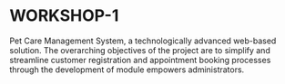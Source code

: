# WORKSHOP-1
Pet Care Management System, a technologically advanced web-based solution. The overarching objectives of the project are to simplify and streamline customer registration and appointment booking processes through the development of module empowers administrators.
